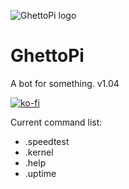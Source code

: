 ![GhettoPi logo](https://cdn.discordapp.com/avatars/478195294631231488/923bea2a94da0f4c9a75432fd4883ddd.png?size=128)
# GhettoPi
A bot for something.
v1.04

[![ko-fi](https://www.ko-fi.com/img/donate_sm.png)](https://ko-fi.com/R6R3HDMB)

Current command list:

- .speedtest
- .kernel
- .help
- .uptime
